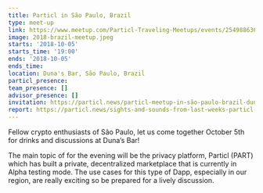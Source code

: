 ```yaml
---
title: Particl in São Paulo, Brazil
type: meet-up
link: https://www.meetup.com/Particl-Traveling-Meetups/events/254988636/
image: 2018-brazil-meetup.jpeg
starts: '2018-10-05'
starts_time: '19:00'
ends: '2018-10-05'
ends_time: 
location: Duna's Bar, São Paulo, Brazil
particl_presence: 
team_presence: []
advisor_presence: []
invitation: https://particl.news/particl-meetup-in-são-paulo-brazil-dunas-a7a120ad3dde
report: https://particl.news/sights-and-sounds-from-last-weeks-particl-meetup-in-sao-paolo-19d554067202
---
```


Fellow crypto enthusiasts of São Paulo, let us come together October 5th for drinks and discussions at Duna’s Bar!

The main topic of for the evening will be the privacy platform, Particl (PART) which has built a private, decentralized marketplace that is currently in Alpha testing mode. The use cases for this type of Dapp, especially in our region, are really exciting so be prepared for a lively discussion.